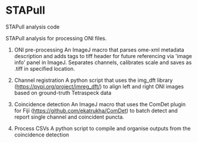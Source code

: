 # STAPull
STAPull analysis code 

STAPull analysis for processing ONI files. 

1. ONI pre-processing
An ImageJ macro that parses ome-xml metadata description and adds tags to tiff header for future referencing via 'image info' panel in ImageJ.
Separates channels, calibrates scale and saves as .tiff in specified location.

2. Channel registration
A python script that uses the img_dft library (https://pypi.org/project/imreg_dft/) to align left and right ONI images based on ground-truth Tetraspeck data

3. Coincidence detection
An ImageJ macro that uses the ComDet plugin for Fiji (https://github.com/ekatrukha/ComDet) to batch detect and report single channel and coincident puncta.

4. Process CSVs
A python script to compile and organise outputs from the coincidence detection
